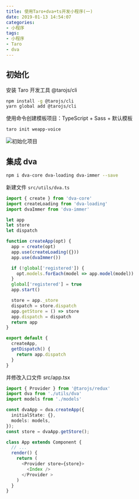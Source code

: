 ```yaml
---
title: 使用Taro+dva+ts开发小程序(一)
date: 2019-01-13 14:54:07
categories: 
- 小程序
tags:
- 小程序
- Taro
- dva
---
```


## 初始化

安装 Taro 开发工具 @tarojs/cli

```bash
npm install -g @tarojs/cli
yarn global add @tarojs/cli
```

使用命令创建模板项目：TypeScript + Sass + 默认模板

```bash
taro init weapp-voice
```

![初始化项目](/images/taro/init.png)

## 集成 dva

```bash
npm i dva-core dva-loading dva-immer --save
```

新建文件 `src/utils/dva.ts`

```typescript
import { create } from 'dva-core'
import createLoading from 'dva-loading'
import dvaImmer from 'dva-immer'

let app
let store
let dispatch

function createApp(opt) {
  app = create(opt)
  app.use(createLoading({}))
  app.use(dvaImmer())

  if (!global['registered']) {
    opt.models.forEach(model => app.model(model))
  }
  global['registered'] = true
  app.start()

  store = app._store
  dispatch = store.dispatch
  app.getStore = () => store
  app.dispatch = dispatch
  return app
}

export default {
  createApp,
  getDispatch() {
    return app.dispatch
  }
}
```

并修改入口文件 src/app.tsx

```typescript
import { Provider } from '@tarojs/redux'
import dva from './utils/dva'
import models from './models'

const dvaApp = dva.createApp({
  initialState: {},
  models: models,
});
const store = dvaApp.getStore();

class App extends Component {
  // ...
  render() {
    return (
      <Provider store={store}>
        <Index />
      </Provider >
    )
  }
}
```

<!-- https://github.com/EasyTuan/taro-msparis -->